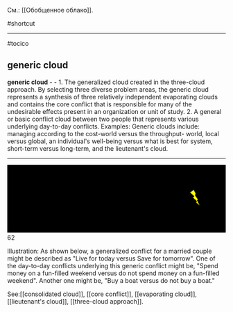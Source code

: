 См.: [[Обобщенное облако]].

#shortcut




<hr/>

#tocico

## generic cloud

<b>generic cloud</b> - - 1. The generalized cloud created in the three-cloud approach.  By selecting three diverse problem areas, the generic cloud represents a synthesis of three relatively independent evaporating clouds and contains the core conflict that is responsible for many of the undesirable effects present in an organization or unit of study.
2. A general or basic conflict cloud between two people that represents various underlying day-to-day conflicts. 
Examples:  Generic clouds include: managing according to the cost-world versus the throughput- world, local versus global, an individual's well-being versus what is best for system, short-term versus long-term, and the lieutenant's cloud. 
<hr/>
<img src="./tocico_dictionary_2nd_editio-62_1.png"/>
62 


Illustration:  As shown below, a generalized conflict for a married couple might be described as "Live for today versus Save for tomorrow".  One of the day-to-day conflicts underlying this generic conflict might be, "Spend money on a fun-filled weekend versus do not spend money on a fun-filled weekend".  Another one might be, "Buy a boat versus do not buy a boat." 
 



See:[[consolidated cloud]], [[core conflict]], [[evaporating cloud]], [[lieutenant's cloud]], [[three-cloud approach]].
